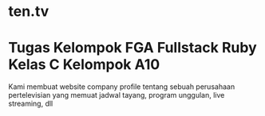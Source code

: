 # ten.tv
Tugas Kelompok FGA Fullstack Ruby Kelas C Kelompok A10
==============================================

Kami membuat website company profile tentang sebuah perusahaan pertelevisian yang memuat jadwal tayang, program unggulan, live streaming, dll
